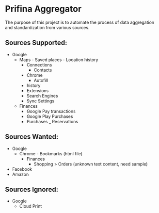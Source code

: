 # Prifina Aggregator

The purpose of this project is to automate the process of data aggregation and standardization from various sources.

## Sources Supported:
- Google
    - Maps
		  - Saved places
			- Location history
		- Connections
		  - Contacts
		- Chrome
		  - Autofill
      - history
      - Extensions
      - Search Engines
      - Sync Settings 
    - Finances
      - Google Pay transactions
      - Google Play Purchases
      - Purchases _ Reservations

## Sources Wanted:
- Google
    - Chrome
		  - Bookmarks (html file)
		- Finances
			- Shopping > Orders (unknown text content, need sample)
- Facebook
- Amazon

## Sources Ignored:
- Google
    - Cloud Print